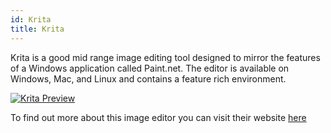 ```yaml
---
id: Krita
title: Krita
---
```


Krita is a good mid range image editing tool designed to mirror the features of a Windows application called Paint.net. The editor is available on Windows, Mac, and Linux and contains a feature rich environment.

[<img alt="Krita Preview" src="/img/Krita.png" />](https://krita.org/en/)

To find out more about this image editor you can visit their website [here](https://krita.org/en/)